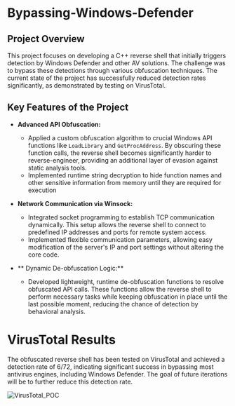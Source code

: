 # Bypassing-Windows-Defender

## Project Overview

This project focuses on developing a C++ reverse shell that initially triggers detection by Windows Defender and other AV solutions. The challenge was to bypass these detections through various obfuscation techniques. The current state of the project has successfully reduced detection rates significantly, as demonstrated by testing on VirusTotal.

## Key Features of the Project


- **Advanced API Obfuscation:** 
  - Applied a custom obfuscation algorithm to crucial Windows API functions like `LoadLibrary` and `GetProcAddress`. By obscuring these function calls, the reverse shell becomes significantly harder to reverse-engineer, providing an additional layer of evasion against static analysis tools.
  - Implemented runtime string decryption to hide function names and other sensitive information from memory until they are required for execution

  
- **Network Communication via Winsock:** 
  - Integrated socket programming to establish TCP communication dynamically. This setup allows the reverse shell to connect to predefined IP addresses and ports for remote system access.
  - Implemented flexible communication parameters, allowing easy modification of the server's IP and port settings without altering the core code.


- ** Dynamic De-obfuscation Logic:** 
  - Developed lightweight, runtime de-obfuscation functions to resolve obfuscated API calls. These functions allow the reverse shell to perform necessary tasks while keeping obfuscation in place until the last possible moment, reducing the chance of detection by behavioral analysis.

# VirusTotal Results

The obfuscated reverse shell has been tested on VirusTotal and achieved a detection rate of 6/72, indicating significant success in bypassing most antivirus engines, including Windows Defender. The goal of future iterations will be to further reduce this detection rate.

![VirusTotal_POC](https://github.com/user-attachments/assets/b0a095f6-5ffd-467b-a646-1cf7a47353c4)
